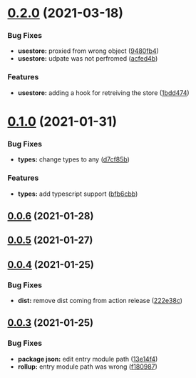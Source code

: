 # [0.2.0](https://github.com/event-storm/react-event-storm/compare/v0.1.0...v0.2.0) (2021-03-18)


### Bug Fixes

* **usestore:** proxied from wrong object ([9480fb4](https://github.com/event-storm/react-event-storm/commit/9480fb44732e2b2e1fd38756349601f6ca4d75bb))
* **usestore:** udpate was not perfromed ([acfed4b](https://github.com/event-storm/react-event-storm/commit/acfed4bc8ecde6205eec77712a88f6e184dd9cf3))


### Features

* **usestore:** adding a hook for retreiving the store ([1bdd474](https://github.com/event-storm/react-event-storm/commit/1bdd4744f6217f7a20c310677ee3d2dca86792f7))



# [0.1.0](https://github.com/event-storm/react-event-storm/compare/v0.0.6...v0.1.0) (2021-01-31)


### Bug Fixes

* **types:** change types to any ([d7cf85b](https://github.com/event-storm/react-event-storm/commit/d7cf85b8e4058d16327f6ce7a794f8e4ecb56462))


### Features

* **types:** add typescript support ([bfb6cbb](https://github.com/event-storm/react-event-storm/commit/bfb6cbb9c1013c29a1526e00e454a7d528c7e843))



## [0.0.6](https://github.com/event-storm/react-event-storm/compare/v0.0.5...v0.0.6) (2021-01-28)



## [0.0.5](https://github.com/event-storm/react-event-storm/compare/v0.0.4...v0.0.5) (2021-01-27)



## [0.0.4](https://github.com/event-storm/react-event-storm/compare/v0.0.3...v0.0.4) (2021-01-25)


### Bug Fixes

* **dist:** remove dist coming from action release ([222e38c](https://github.com/event-storm/react-event-storm/commit/222e38cd59574075010d9c0f1ca0fb4c5b935a2e))



## [0.0.3](https://github.com/event-storm/react-event-storm/compare/13e14f4b8bc14e0a81344abcb111a7a036587336...v0.0.3) (2021-01-25)


### Bug Fixes

* **package json:** edit entry module path ([13e14f4](https://github.com/event-storm/react-event-storm/commit/13e14f4b8bc14e0a81344abcb111a7a036587336))
* **rollup:** entry module path was wrong ([f180987](https://github.com/event-storm/react-event-storm/commit/f1809876f133cc31b5ad3d34a0617197a45d5708))



